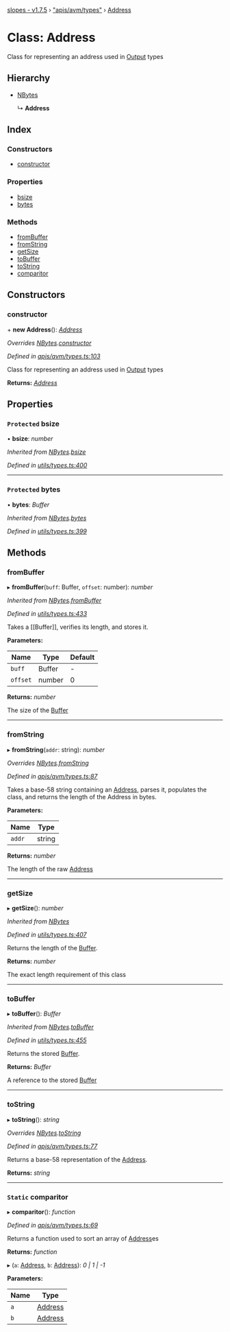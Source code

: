 [slopes - v1.7.5](../README.md) › ["apis/avm/types"](../modules/_apis_avm_types_.md) › [Address](_apis_avm_types_.address.md)

# Class: Address

Class for representing an address used in [Output](_apis_avm_outputs_.output.md) types

## Hierarchy

* [NBytes](_utils_types_.nbytes.md)

  ↳ **Address**

## Index

### Constructors

* [constructor](_apis_avm_types_.address.md#constructor)

### Properties

* [bsize](_apis_avm_types_.address.md#protected-bsize)
* [bytes](_apis_avm_types_.address.md#protected-bytes)

### Methods

* [fromBuffer](_apis_avm_types_.address.md#frombuffer)
* [fromString](_apis_avm_types_.address.md#fromstring)
* [getSize](_apis_avm_types_.address.md#getsize)
* [toBuffer](_apis_avm_types_.address.md#tobuffer)
* [toString](_apis_avm_types_.address.md#tostring)
* [comparitor](_apis_avm_types_.address.md#static-comparitor)

## Constructors

###  constructor

\+ **new Address**(): *[Address](_apis_avm_types_.address.md)*

*Overrides [NBytes](_utils_types_.nbytes.md).[constructor](_utils_types_.nbytes.md#constructor)*

*Defined in [apis/avm/types.ts:103](https://github.com/ava-labs/slopes/blob/db73b16/src/apis/avm/types.ts#L103)*

Class for representing an address used in [Output](_apis_avm_outputs_.output.md) types

**Returns:** *[Address](_apis_avm_types_.address.md)*

## Properties

### `Protected` bsize

• **bsize**: *number*

*Inherited from [NBytes](_utils_types_.nbytes.md).[bsize](_utils_types_.nbytes.md#protected-bsize)*

*Defined in [utils/types.ts:400](https://github.com/ava-labs/slopes/blob/db73b16/src/utils/types.ts#L400)*

___

### `Protected` bytes

• **bytes**: *Buffer*

*Inherited from [NBytes](_utils_types_.nbytes.md).[bytes](_utils_types_.nbytes.md#protected-bytes)*

*Defined in [utils/types.ts:399](https://github.com/ava-labs/slopes/blob/db73b16/src/utils/types.ts#L399)*

## Methods

###  fromBuffer

▸ **fromBuffer**(`buff`: Buffer, `offset`: number): *number*

*Inherited from [NBytes](_utils_types_.nbytes.md).[fromBuffer](_utils_types_.nbytes.md#frombuffer)*

*Defined in [utils/types.ts:433](https://github.com/ava-labs/slopes/blob/db73b16/src/utils/types.ts#L433)*

Takes a [[Buffer]], verifies its length, and stores it.

**Parameters:**

Name | Type | Default |
------ | ------ | ------ |
`buff` | Buffer | - |
`offset` | number | 0 |

**Returns:** *number*

The size of the [Buffer](https://github.com/feross/buffer)

___

###  fromString

▸ **fromString**(`addr`: string): *number*

*Overrides [NBytes](_utils_types_.nbytes.md).[fromString](_utils_types_.nbytes.md#fromstring)*

*Defined in [apis/avm/types.ts:87](https://github.com/ava-labs/slopes/blob/db73b16/src/apis/avm/types.ts#L87)*

Takes a base-58 string containing an [Address](_apis_avm_types_.address.md), parses it, populates the class, and returns the length of the Address in bytes.

**Parameters:**

Name | Type |
------ | ------ |
`addr` | string |

**Returns:** *number*

The length of the raw [Address](_apis_avm_types_.address.md)

___

###  getSize

▸ **getSize**(): *number*

*Inherited from [NBytes](_utils_types_.nbytes.md)*

*Defined in [utils/types.ts:407](https://github.com/ava-labs/slopes/blob/db73b16/src/utils/types.ts#L407)*

Returns the length of the [Buffer](https://github.com/feross/buffer).

**Returns:** *number*

The exact length requirement of this class

___

###  toBuffer

▸ **toBuffer**(): *Buffer*

*Inherited from [NBytes](_utils_types_.nbytes.md).[toBuffer](_utils_types_.nbytes.md#tobuffer)*

*Defined in [utils/types.ts:455](https://github.com/ava-labs/slopes/blob/db73b16/src/utils/types.ts#L455)*

Returns the stored [Buffer](https://github.com/feross/buffer).

**Returns:** *Buffer*

A reference to the stored [Buffer](https://github.com/feross/buffer)

___

###  toString

▸ **toString**(): *string*

*Overrides [NBytes](_utils_types_.nbytes.md).[toString](_utils_types_.nbytes.md#tostring)*

*Defined in [apis/avm/types.ts:77](https://github.com/ava-labs/slopes/blob/db73b16/src/apis/avm/types.ts#L77)*

Returns a base-58 representation of the [Address](_apis_avm_types_.address.md).

**Returns:** *string*

___

### `Static` comparitor

▸ **comparitor**(): *function*

*Defined in [apis/avm/types.ts:69](https://github.com/ava-labs/slopes/blob/db73b16/src/apis/avm/types.ts#L69)*

Returns a function used to sort an array of [Address](_apis_avm_types_.address.md)es

**Returns:** *function*

▸ (`a`: [Address](_apis_avm_types_.address.md), `b`: [Address](_apis_avm_types_.address.md)): *0 | 1 | -1*

**Parameters:**

Name | Type |
------ | ------ |
`a` | [Address](_apis_avm_types_.address.md) |
`b` | [Address](_apis_avm_types_.address.md) |
